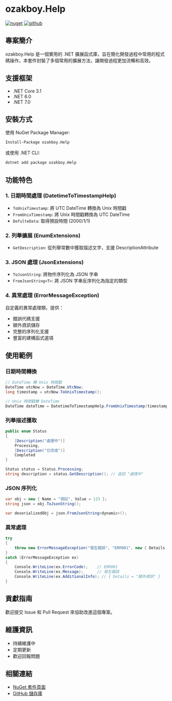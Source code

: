# ozakboy.Help

[![nuget](https://img.shields.io/badge/nuget-ozakboy.Help-blue)](https://www.nuget.org/packages/ozakboy.Help/) [![github](https://img.shields.io/badge/github-ozakboy.Help-blue)](https://github.com/ozakboy/ozakboy.Help)

## 專案簡介

ozakboy.Help 是一個實用的 .NET 擴展函式庫，旨在簡化開發過程中常用的程式碼操作。本套件封裝了多個常用的擴展方法，讓開發過程更加流暢和高效。

## 支援框架

- .NET Core 3.1
- .NET 6.0
- .NET 7.0

## 安裝方式

使用 NuGet Package Manager:

```bash
Install-Package ozakboy.Help
```

或使用 .NET CLI:

```bash
dotnet add package ozakboy.Help
```

## 功能特色

### 1. 日期時間處理 (DatetimeToTimestampHelp)
- `ToUnixTimestamp`: 將 UTC DateTime 轉換為 Unix 時間戳
- `FromUnixTimestamp`: 將 Unix 時間戳轉換為 UTC DateTime
- `DefulteData`: 取得預設時間 (2000/1/1)

### 2. 列舉擴展 (EnumExtensions)
- `GetDescription`: 從列舉常數中獲取描述文字，支援 DescriptionAttribute

### 3. JSON 處理 (JsonExtensions)
- `ToJsonString`: 將物件序列化為 JSON 字串
- `FromJsonString<T>`: 將 JSON 字串反序列化為指定的類型

### 4. 異常處理 (ErrorMessageException)
自定義的異常處理類，提供：
- 錯誤代碼支援
- 額外資訊儲存
- 完整的序列化支援
- 豐富的建構函式選項

## 使用範例

### 日期時間轉換
```csharp
// DateTime 轉 Unix 時間戳
DateTime utcNow = DateTime.UtcNow;
long timestamp = utcNow.ToUnixTimestamp();

// Unix 時間戳轉 DateTime
DateTime dateTime = DatetimeToTimestampHelp.FromUnixTimestamp(timestamp);
```

### 列舉描述獲取
```csharp
public enum Status
{
    [Description("處理中")]
    Processing,
    [Description("已完成")]
    Completed
}

Status status = Status.Processing;
string description = status.GetDescription(); // 返回 "處理中"
```

### JSON 序列化
```csharp
var obj = new { Name = "測試", Value = 123 };
string json = obj.ToJsonString();

var deserializedObj = json.FromJsonString<dynamic>();
```

### 異常處理
```csharp
try
{
    throw new ErrorMessageException("發生錯誤", "ERR001", new { Details = "額外資訊" });
}
catch (ErrorMessageException ex)
{
    Console.WriteLine(ex.ErrorCode);    // ERR001
    Console.WriteLine(ex.Message);      // 發生錯誤
    Console.WriteLine(ex.AdditionalInfo); // { Details = "額外資訊" }
}
```

## 貢獻指南

歡迎提交 Issue 和 Pull Request 來協助改進這個專案。

## 維護資訊

- 持續維護中
- 定期更新
- 歡迎回報問題

## 相關連結

- [NuGet 套件頁面](https://www.nuget.org/packages/ozakboy.Help/)
- [GitHub 儲存庫](https://github.com/ozakboy/ozakboy.Help)
